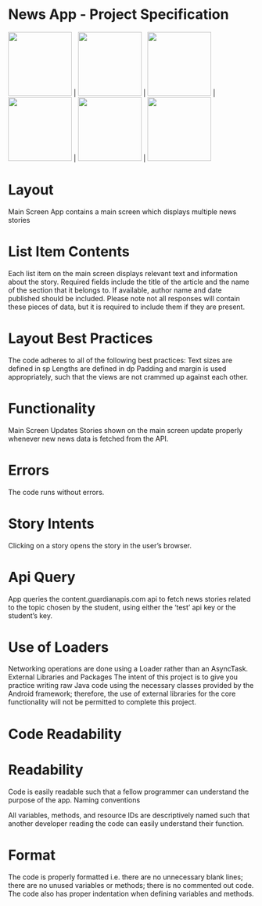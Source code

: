 # News App - Project Specification

<img src="https://user-images.githubusercontent.com/21079553/64076969-c827f500-cccb-11e9-8904-a90f70fd63c2.png" width="130"> | <img src="https://user-images.githubusercontent.com/21079553/64076970-c827f500-cccb-11e9-8dd8-3f18b646690a.png" width="130"> | 
<img src="https://user-images.githubusercontent.com/21079553/64076971-c827f500-cccb-11e9-8bde-af16505fd202.png" width="130" > |
<img src="https://user-images.githubusercontent.com/21079553/64076972-c8c08b80-cccb-11e9-8f37-3b1099a3d0cf.png" width="130" > |
<img src="https://user-images.githubusercontent.com/21079553/64076973-c9f1b880-cccb-11e9-8dad-f87c6686f34d.png" width="130" > |
<img src="https://user-images.githubusercontent.com/21079553/64076974-ca8a4f00-cccb-11e9-9ebb-d580e14a99f6.png" width="130" >




# Layout
Main Screen
App contains a main screen which displays multiple news stories

# List Item Contents
 Each list item on the main screen displays relevant text and information about the story.
 Required fields include the title of the article and the name of the section that it belongs to.
 If available, author name and date published should be included.
 Please note not all responses will contain these pieces of data,
 but it is required to include them if they are present.

# Layout Best Practices
The code adheres to all of the following best practices: 
    Text sizes are defined in sp
    Lengths are defined in dp
    Padding and margin is used appropriately,
    such that the views are not crammed up against each other.

# Functionality
Main Screen Updates
Stories shown on the main screen update properly whenever new news data is fetched from the API.

# Errors
The code runs without errors.

# Story Intents
Clicking on a story opens the story in the user’s browser.

# Api Query
App queries the content.guardianapis.com api to fetch news stories
related to the topic chosen by the student, 
using either the ‘test’ api key or the student’s key.

# Use of Loaders
Networking operations are done using a Loader rather than an AsyncTask.
External Libraries and Packages
The intent of this project is to give you practice writing raw Java code using the necessary classes provided by the Android framework; therefore, the use of external libraries for the core functionality will not be permitted to complete this project.
# Code Readability

# Readability
Code is easily readable such that a fellow programmer can understand the purpose of the app.
Naming conventions

All variables, methods, and resource IDs are descriptively named such that another developer reading the code can easily understand their function.

# Format
The code is properly formatted i.e. there are no unnecessary blank lines; there are no unused variables or methods; there is no commented out code. The code also has proper indentation when defining variables and methods.
